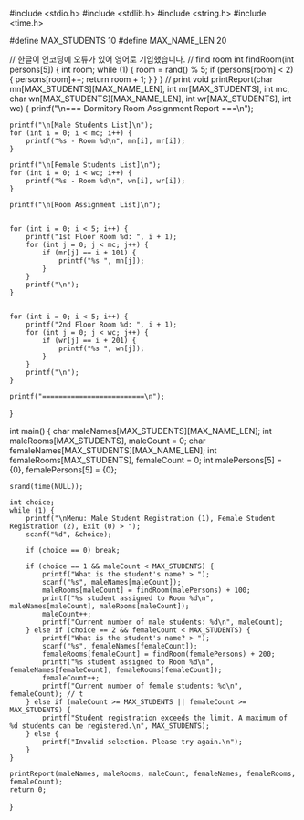 #include <stdio.h>
#include <stdlib.h>
#include <string.h>
#include <time.h>

#define MAX_STUDENTS 10
#define MAX_NAME_LEN 20

// 한글이 인코딩에 오류가 있어 영어로 기입했습니다.
// find room
int findRoom(int persons[5]) {
    int room;
    while (1) {
        room = rand() % 5; 
        if (persons[room] < 2) { 
            persons[room]++; 
            return room + 1; 
        }
    }
}
// print
void printReport(char mn[MAX_STUDENTS][MAX_NAME_LEN], int mr[MAX_STUDENTS], int mc,
    char wn[MAX_STUDENTS][MAX_NAME_LEN], int wr[MAX_STUDENTS], int wc) {
    printf("\n=== Dormitory Room Assignment Report ===\n");

    printf("\n[Male Students List]\n");
    for (int i = 0; i < mc; i++) {
        printf("%s - Room %d\n", mn[i], mr[i]);
    }

    printf("\n[Female Students List]\n");
    for (int i = 0; i < wc; i++) {
        printf("%s - Room %d\n", wn[i], wr[i]);
    }

    printf("\n[Room Assignment List]\n");


    for (int i = 0; i < 5; i++) {
        printf("1st Floor Room %d: ", i + 1);
        for (int j = 0; j < mc; j++) {
            if (mr[j] == i + 101) {  
                printf("%s ", mn[j]);
            }
        }
        printf("\n");
    }

   
    for (int i = 0; i < 5; i++) {
        printf("2nd Floor Room %d: ", i + 1);
        for (int j = 0; j < wc; j++) {
            if (wr[j] == i + 201) { 
                printf("%s ", wn[j]);
            }
        }
        printf("\n");
    }

    printf("=========================\n");
}

int main() {
    char maleNames[MAX_STUDENTS][MAX_NAME_LEN];
    int maleRooms[MAX_STUDENTS], maleCount = 0;
    char femaleNames[MAX_STUDENTS][MAX_NAME_LEN];
    int femaleRooms[MAX_STUDENTS], femaleCount = 0;
    int malePersons[5] = {0}, femalePersons[5] = {0};

    srand(time(NULL)); 

    int choice;
    while (1) {
        printf("\nMenu: Male Student Registration (1), Female Student Registration (2), Exit (0) > ");
        scanf("%d", &choice);

        if (choice == 0) break;

        if (choice == 1 && maleCount < MAX_STUDENTS) {
            printf("What is the student's name? > ");
            scanf("%s", maleNames[maleCount]);
            maleRooms[maleCount] = findRoom(malePersons) + 100;
            printf("%s student assigned to Room %d\n", maleNames[maleCount], maleRooms[maleCount]);
            maleCount++;
            printf("Current number of male students: %d\n", maleCount);
        } else if (choice == 2 && femaleCount < MAX_STUDENTS) {
            printf("What is the student's name? > ");
            scanf("%s", femaleNames[femaleCount]);
            femaleRooms[femaleCount] = findRoom(femalePersons) + 200;
            printf("%s student assigned to Room %d\n", femaleNames[femaleCount], femaleRooms[femaleCount]);
            femaleCount++;
            printf("Current number of female students: %d\n", femaleCount); // t
        } else if (maleCount >= MAX_STUDENTS || femaleCount >= MAX_STUDENTS) {
            printf("Student registration exceeds the limit. A maximum of %d students can be registered.\n", MAX_STUDENTS);
        } else {
            printf("Invalid selection. Please try again.\n");
        }
    }

    printReport(maleNames, maleRooms, maleCount, femaleNames, femaleRooms, femaleCount);
    return 0;
}
